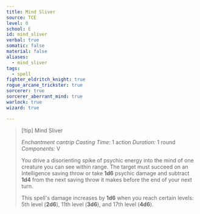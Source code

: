 ```yaml
---
title: Mind Sliver
source: TCE
level: 0
school: E
id: mind_sliver
verbal: true
somatic: false
material: false
aliases:
  - mind_sliver
tags:
  - spell
fighter_eldritch_knight: true
rogue_arcane_trickster: true
sorcerer: true
sorcerer_aberrant_mind: true
warlock: true
wizard: true

---
```

>[!tip] Mind Sliver
>
> *Enchantment cantrip*
> *Casting Time:* 1 action
> *Duration:* 1 round
> *Components:* V
>
>You drive a disorienting spike of psychic energy into the mind of one creature you can see within range. The target must succeed on an Intelligence saving throw or take **1d6** psychic damage and subtract **1d4** from the next saving throw it makes before the end of your next turn.
>
>This spell's damage increases by **1d6** when you reach certain levels: 5th level (**2d6**), 11th level (**3d6**), and 17th level (**4d6**).
>

